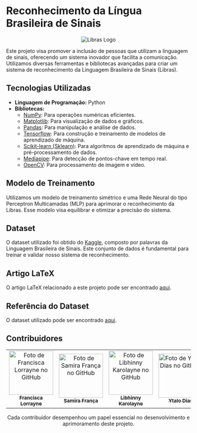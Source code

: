 # Reconhecimento da Língua Brasileira de Sinais

<p align="center">
  <img src="https://www.gov.br/mdh/pt-br/ondh/centrais-de-conteudo/imagens/libras.png/@@images/image" alt="Libras Logo">
</p>

Este projeto visa promover a inclusão de pessoas que utilizam a linguagem de sinais, oferecendo um sistema inovador que facilita a comunicação. Utilizamos diversas ferramentas e bibliotecas avançadas para criar um sistema de reconhecimento da Linguagem Brasileira de Sinais (Libras).

## Tecnologias Utilizadas
- **Linguagem de Programação:** Python
- **Bibliotecas:**
  - [NumPy](https://numpy.org/): Para operações numéricas eficientes.
  - [Matplotlib](https://matplotlib.org/): Para visualização de dados e gráficos.
  - [Pandas](https://pandas.pydata.org/): Para manipulação e análise de dados.
  - [Tensorflow](https://www.tensorflow.org/): Para construção e treinamento de modelos de aprendizado de máquina.
  - [Scikit-learn (Sklearn)](https://scikit-learn.org/): Para algoritmos de aprendizado de máquina e pré-processamento de dados.
  - [Mediapipe](https://mediapipe.dev/): Para detecção de pontos-chave em tempo real.
  - [OpenCV](https://opencv.org/): Para processamento de imagem e vídeo.

## Modelo de Treinamento
Utilizamos um modelo de treinamento simétrico e uma Rede Neural do tipo Perceptron Multicamadas (MLP) para aprimorar o reconhecimento da Libras. Esse modelo visa equilibrar e otimizar a precisão do sistema.

## Dataset
O dataset utilizado foi obtido do [Kaggle](https://www.kaggle.com/datasets/alvarole/brazilian-sign-language-words-recognition?resource=download), composto por palavras da Linguagem Brasileira de Sinais. Este conjunto de dados é fundamental para treinar e validar nosso sistema de reconhecimento.

## Artigo LaTeX
O artigo LaTeX relacionado a este projeto pode ser encontrado [aqui](https://www.overleaf.com/read/xccyqbgrwsbm#ceab5f).

## Referência do Dataset
O dataset utilizado pode ser encontrado [aqui](https://www.kaggle.com/datasets/alvarole/brazilian-sign-language-words-recognition?resource=download).

## Contribuidores
<table align="center">
  <tr>    
    <td align="center">
      <a href="https://github.com/franciscalorraynes">
        <img src="https://avatars.githubusercontent.com/u/104534319?v=4" 
        width="120px;" alt="Foto de Francisca Lorrayne no GitHub"/><br>
        <sub>
          <b>Francisca Lorrayne</b>
         </sub>
      </a>
    </td>
    <td align="center">
      <a href="https://github.com/samirafq">
        <img src="https://avatars.githubusercontent.com/u/111064435?v=4" 
        width="120px;" alt="Foto de Samira França no GitHub"/><br>
        <sub>
          <b>Samira França</b>
         </sub>
      </a>
    </td>
    <td align="center">
      <a href="https://github.com/Libhinny">
        <img src="https://avatars.githubusercontent.com/u/101879772?v=4" 
        width="120px;" alt="Foto de Libhinny Karolayne no GitHub"/><br>
        <sub>
          <b>Libhinny Karolayne</b>
         </sub>
      </a>
    </td>
    <td align="center">
      <a href="https://github.com/YT4l0">
        <img src="https://avatars.githubusercontent.com/u/108036187?v=4" 
        width="120px;" alt="Foto de Ytalo Dias no GitHub"/><br>
        <sub>
          <b>Ytalo Dias</b>
         </sub>
      </a>
    </td>
  </tr>
</table>

<p align="center">
Cada contribuidor desempenhou um papel essencial no desenvolvimento e aprimoramento deste projeto.
</p>


